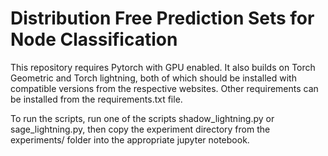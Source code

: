 # Distribution Free Prediction Sets for Node Classification

This repository requires Pytorch with GPU enabled. It also builds on 
Torch Geometric and Torch lightning, both of which should be installed 
with compatible versions from the respective websites. Other requirements can be 
installed from the requirements.txt file.

To run the scripts, run one of the scripts shadow_lightning.py or sage_lightning.py, then copy the experiment directory
from the experiments/ folder into the appropriate jupyter notebook.
